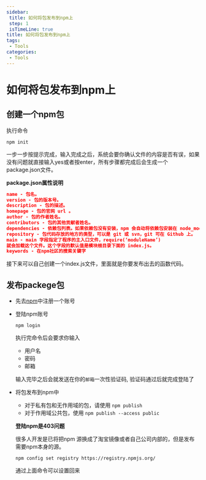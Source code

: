 ```yaml
---
sidebar: 
 title: 如何将包发布到npm上
 step: 1
 isTimeLine: true
title: 如何将包发布到npm上
tags:
 - Tools
categories:
 - Tools
---
```



# 如何将包发布到npm上

## **创建一个npm包**

执行命令

```shell
npm init
```

一步一步按提示完成，输入完成之后，系统会要你确认文件的内容是否有误，如果没有问题就直接输入yes或者按enter，所有步骤都完成后会生成一个package.json文件。

**package.json属性说明**

```json
name - 包名。
version - 包的版本号。
description - 包的描述。
homepage - 包的官网 url 。
author - 包的作者姓名。
contributors - 包的其他贡献者姓名。
dependencies - 依赖包列表。如果依赖包没有安装，npm 会自动将依赖包安装在 node_module 目录下。
repository - 包代码存放的地方的类型，可以是 git 或 svn，git 可在 Github 上。
main - main 字段指定了程序的主入口文件，require(‘moduleName’)
就会加载这个文件。这个字段的默认值是模块根目录下面的 index.js。
keywords - 在npm社区的搜索关键字
```

接下来可以自己创建一个index.js文件，里面就是你要发布出去的函数代码。

## **发布packege包**

- 先去[npm](https://www.npmjs.com/)中注册一个账号

- 登陆npm账号

  ```shell
  npm login
  ```

  执行完命令后会要求你输入

  - 用户名
  - 密码
  - 邮箱

  输入完毕之后会就发送在你的`邮箱`一次性验证码, 验证码通过后就完成登陆了

- 将包发布到npm中

  - 对于私有包和无作用域的包，请使用 `npm publish`
  - 对于作用域公共包，使用 `npm publish --access public`

  

  **登陆npm是403问题**

  很多人开发是已将把npm 源换成了淘宝镜像或者自己公司内部的，但是发布需要npm本身的源。

  ```shell
  npm config set registry https://registry.npmjs.org/
  ```

  通过上面命令可以设置回来

  

  

  

  

  

  